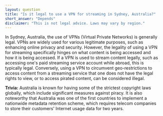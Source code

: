 ```yaml
---
layout: question
title: "Is it legal to use a VPN for streaming in Sydney, Australia?"
short_answer: "Depends"
disclaimer: "This is not legal advice. Laws may vary by region."
---
```


In Sydney, Australia, the use of VPNs (Virtual Private Networks) is generally legal. VPNs are widely used for various legitimate purposes, such as enhancing online privacy and security. However, the legality of using a VPN for streaming specifically hinges on what content is being accessed and how it is being accessed. If a VPN is used to stream content legally, such as accessing one's paid streaming service account while abroad, this is typically legal. Conversely, using a VPN to circumvent geo-restrictions to access content from a streaming service that one does not have the legal rights to view, or to access pirated content, can be considered illegal.

**Trivia:** Australia is known for having some of the strictest copyright laws globally, which include significant measures against piracy. It is also noteworthy that Australia was one of the first countries to implement a nationwide metadata retention scheme, which requires telecom companies to store their customers' Internet usage data for two years.
